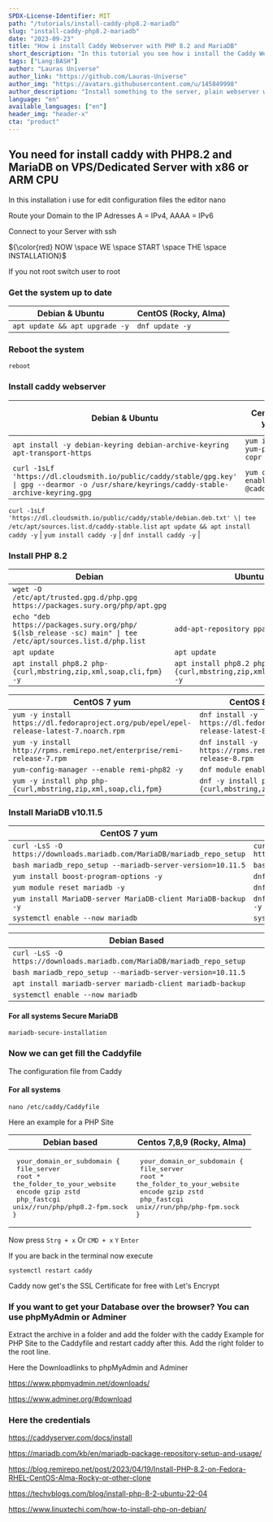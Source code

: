 ```yaml
---
SPDX-License-Identifier: MIT
path: "/tutorials/install-caddy-php8.2-mariadb"
slug: "install-caddy-php8.2-mariadb"
date: "2023-09-23"
title: "How i install Caddy Webserver with PHP 8.2 and MariaDB"
short_description: "In this tutorial you see how i install the Caddy Webserver with PHP 8.2 and MariaDB 10.11.5"
tags: ["Lang:BASH"]
author: "Lauras Universe"
author_link: "https://github.com/Lauras-Universe"
author_img: "https://avatars.githubusercontent.com/u/145849998"
author_description: "Install something to the server, plain webserver with caddy, or apache2 Webserver with Keyhelp, or streamingserver with Azuracast and many more"
language: "en"
available_languages: ["en"]
header_img: "header-x"
cta: "product"
---
```


## You need for install caddy with PHP8.2 and MariaDB on VPS/Dedicated Server with x86 or ARM CPU

In this installation i use for edit configuration files the editor nano

Route your Domain to the IP Adresses A = IPv4, AAAA = IPv6

Connect to your Server with ssh

${\color{red} NOW \space WE \space START \space THE \space INSTALLATION}$

If you not root switch user to root

### Get the system up to date


| Debian & Ubuntu | CentOS (Rocky, Alma) |
| ----------- | ----------- |
| ``` apt update && apt upgrade -y ```      | ``` dnf update -y ```       |

### Reboot the system

``` reboot ```

### Install caddy webserver

| Debian & Ubuntu | CentOS 7 yum | CentOS 8,9 (Rocky, Alma) dnf |
| ----------- | ----------- | ----------- |
| ` apt install -y debian-keyring debian-archive-keyring apt-transport-https ` | `yum install yum-plugin-copr` | `dnf install 'dnf-command(copr)'` |
 `curl -1sLf 'https://dl.cloudsmith.io/public/caddy/stable/gpg.key' \| gpg --dearmor -o /usr/share/keyrings/caddy-stable-archive-keyring.gpg ` | `yum copr enable @caddy/caddy` | `dnf copr enable @caddy/caddy -y` |
 `curl -1sLf 'https://dl.cloudsmith.io/public/caddy/stable/debian.deb.txt' \| tee /etc/apt/sources.list.d/caddy-stable.list`
 `apt update && apt install caddy -y` | `yum install caddy -y` | `dnf install caddy -y` |

 ### Install PHP 8.2

 | Debian | Ubuntu |
 | -------- | -------- |
 | `wget -O /etc/apt/trusted.gpg.d/php.gpg https://packages.sury.org/php/apt.gpg `
 `echo "deb https://packages.sury.org/php/ $(lsb_release -sc) main" \| tee /etc/apt/sources.list.d/php.list` | `add-apt-repository ppa:ondrej/php` | 
 | `apt update` | `apt update` |
 | `apt install php8.2 php-{curl,mbstring,zip,xml,soap,cli,fpm} -y` | `apt install php8.2 php-{curl,mbstring,zip,xml,soap,cli,fpm} -y` |

 | CentOS 7 yum | CentOS 8,9 (Rocky, Alma) dnf |
 | -------- | -------- |
 | `yum -y install https://dl.fedoraproject.org/pub/epel/epel-release-latest-7.noarch.rpm` | `dnf install -y https://dl.fedoraproject.org/pub/epel/epel-release-latest-8.noarch.rpm` |
 | `yum -y install http://rpms.remirepo.net/enterprise/remi-release-7.rpm` | `dnf install -y https://rpms.remirepo.net/enterprise/remi-release-8.rpm` |
 | `yum-config-manager --enable remi-php82 -y` | `dnf module enable php:remi-8.2 -y` |
 | `yum -y install php php-{curl,mbstring,zip,xml,soap,cli,fpm} ` | `dnf -y install php php-{curl,mbstring,zip,xml,soap,cli,fpm}` |

 ### Install MariaDB v10.11.5

 | CentOS 7 yum | CentOS 8,9 (Alma, Rocky) dnf |
 | -------- | -------- |
 | `curl -LsS -O https://downloads.mariadb.com/MariaDB/mariadb_repo_setup` | `curl -LsS -O https://downloads.mariadb.com/MariaDB/mariadb_repo_setup` |
 | `bash mariadb_repo_setup --mariadb-server-version=10.11.5` | `bash mariadb_repo_setup --mariadb-server-version=10.11.5` |
| `yum install boost-program-options -y` | `dnf install boost-program-options -y` |
| `yum module reset mariadb -y` | `dnf module reset mariadb -y` |
| `yum install MariaDB-server MariaDB-client MariaDB-backup -y` | `dnf install MariaDB-server MariaDB-client MariaDB-backup -y` |
| `systemctl enable --now mariadb` | `systemctl enable --now mariadb` |

| Debian Based |
| -------- |
| `curl -LsS -O https://downloads.mariadb.com/MariaDB/mariadb_repo_setup` |
| `bash mariadb_repo_setup --mariadb-server-version=10.11.5` |
| `apt install mariadb-server mariadb-client mariadb-backup` |
| `systemctl enable --now mariadb` |

#### For all systems Secure MariaDB

``` mariadb-secure-installation ```

### Now we can get fill the Caddyfile
The configuration file from Caddy

#### For all systems

` nano /etc/caddy/Caddyfile ` 

Here an example for a PHP Site

| Debian based | Centos 7,8,9 (Rocky, Alma) |
| -------- | -------- |
| <pre> your_domain_or_subdomain { <br />  file_server <br />  root * the_folder_to_your_website <br />  encode gzip zstd <br />  php_fastcgi unix//run/php/php8.2-fpm.sock<br />}</pre> | <pre> your_domain_or_subdomain { <br />  file_server <br />  root * the_folder_to_your_website <br />  encode gzip zstd <br />  php_fastcgi unix//run/php/php-fpm.sock <br />}</pre> |

Now press `Strg + x` Or `CMD + x` `Y` `Enter`

If you are back in the terminal now execute

`systemctl restart caddy`

Caddy now get's the SSL Certificate for free with Let's Encrypt

### If you want to get your Database over the browser? You can use phpMyAdmin or Adminer

Extract the archive in a folder and add the folder with the caddy Example for PHP Site to the Caddyfile and restart caddy after this. Add the right folder to the root line.

Here the Downloadlinks to phpMyAdmin and Adminer

https://www.phpmyadmin.net/downloads/

https://www.adminer.org/#download

### Here the credentials

https://caddyserver.com/docs/install

https://mariadb.com/kb/en/mariadb-package-repository-setup-and-usage/

https://blog.remirepo.net/post/2023/04/19/Install-PHP-8.2-on-Fedora-RHEL-CentOS-Alma-Rocky-or-other-clone

https://techvblogs.com/blog/install-php-8-2-ubuntu-22-04

https://www.linuxtechi.com/how-to-install-php-on-debian/
